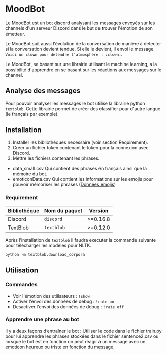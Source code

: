 # MoodBot
Le MoodBot est un bot discord analysant les messages envoyés sur les channels d'un serveur Discord
dans le but de trouver l'émotion de son émetteur.

Le MoodBot suit aussi l'évolution de la conversation de manière à detecter si la conversation devient tendue.
Si elle le devient, il envoi le message `Voici un clown pour détendre l'atmosphère : :clown:`.

Le MoodBot, se basant sur une librairie utilisant le machine learning, a la possibilité d'apprendre en se basant sur les réactions aux messages sur le channel.

## Analyse des messages

Pour pouvoir analyser les messages le bot utilise la librairie python `textblob`.
Cette librairie permet de créer des classifier pour d'autre langue (le français par exemple).

## Installation

1. Installer les bibliothèques necessaire (voir section Requirement).
2. Créer un fichier token contenant le token pour la connexion avec Discord.
3. Mettre les fichiers contenant les phrases.
  * data_small.csv Qui contient des phrases en français ainsi que la mémoire du bot.
  * emoticonData.csv Qui contient les informations sur les emojis pour pouvoir mémoriser les phrases ([Données emojis](http://kt.ijs.si/data/Emoji_sentiment_ranking/index.html))

### Requirement

| Bibliothéque | Nom du paquet | Version |
|--------------|---------------|---------|
|Discord       |`discord`      |>=0.16.8|
|TextBlob      |`textblob`     |>=0.12.0|

Après l'installation de `textblob` il faudra executer la commande suivante pour télécharger les modèles pour NLTK.

`python -m textblob.download_corpora`


## Utilisation

### Commandes

* Voir l'émotion des utilisateurs :
`!show`
* Activer l'envoi des données de debug :
`!rate on`
* Desactiver l'envoi des données de debug :
`!rate off`


### Apprendre une phrase au bot

Il y a deux façons d’entraîner le bot :
Utiliser le code dans le fichier train.py pour lui apprendre les phrases stockées dans le fichier sentence2.csv ou lorsque le bot est en fonction on peut réagir à un message avec un emoticon heureux ou triste en fonction du message.
 

